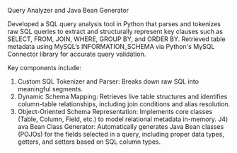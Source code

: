 Query Analyzer and Java Bean Generator

Developed a SQL query analysis tool in Python that parses and tokenizes raw SQL queries to extract and structurally represent key clauses such as SELECT, FROM, JOIN, WHERE, GROUP BY, and ORDER BY.
Retrieved table metadata using MySQL’s INFORMATION_SCHEMA via Python's MySQL Connector library for accurate query validation.

Key components include:

1) Custom SQL Tokenizer and Parser: Breaks down raw SQL into meaningful segments.
2) Dynamic Schema Mapping: Retrieves live table structures and identifies column-table relationships, including join conditions and alias resolution.
3) Object-Oriented Schema Representation: Implements core classes (Table, Column, Field, etc.) to model relational metadata in-memory.
J4) ava Bean Class Generator: Automatically generates Java Bean classes (POJOs) for the fields selected in a query, including proper data types, getters, and setters based on SQL column types.
